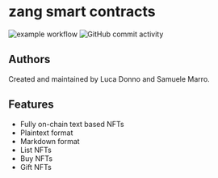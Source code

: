 # zang smart contracts

![example workflow](https://github.com/zangGallery/contracts/actions/workflows/main.yml/badge.svg)
![GitHub commit activity](https://img.shields.io/github/commit-activity/m/zangGallery/contracts)

## Authors
Created and maintained by Luca Donno and Samuele Marro.

## Features
- Fully on-chain text based NFTs
- Plaintext format
- Markdown format
- List NFTs
- Buy NFTs
- Gift NFTs
